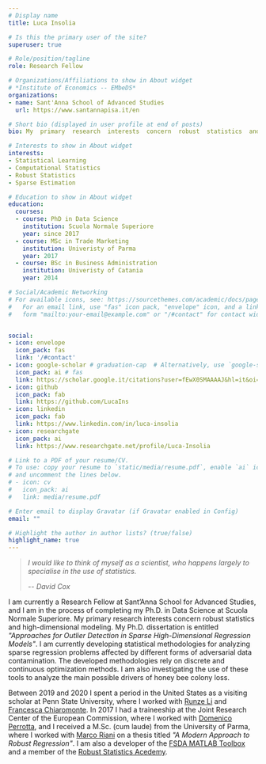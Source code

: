 ```yaml
---
# Display name
title: Luca Insolia

# Is this the primary user of the site?
superuser: true

# Role/position/tagline
role: Research Fellow

# Organizations/Affiliations to show in About widget
# *Institute of Economics -- EMbeDS*
organizations:
- name: Sant'Anna School of Advanced Studies 
  url: https://www.santannapisa.it/en

# Short bio (displayed in user profile at end of posts)
bio: My  primary  research  interests  concern  robust  statistics  and  high-dimensional modeling.  I am currently developing statistical methodologies for analyzing sparse regression problems affected by different forms of adversarial data contamination.  The developed methodologies encompass continuous optimization methods as well as mixed-integer programming techniques.  I am also investigating the use of these tools to analyze the main possible drivers of honey bee colony loss.

# Interests to show in About widget
interests:
- Statistical Learning
- Computational Statistics
- Robust Statistics
- Sparse Estimation

# Education to show in About widget
education:
  courses:
  - course: PhD in Data Science
    institution: Scuola Normale Superiore
    year: since 2017
  - course: MSc in Trade Marketing
    institution: Univeristy of Parma
    year: 2017
  - course: BSc in Business Administration
    institution: Univeristy of Catania
    year: 2014

# Social/Academic Networking
# For available icons, see: https://sourcethemes.com/academic/docs/page-builder/#icons
#   For an email link, use "fas" icon pack, "envelope" icon, and a link in the
#   form "mailto:your-email@example.com" or "/#contact" for contact widget.


social:
- icon: envelope
  icon_pack: fas
  link: '/#contact'
- icon: google-scholar # graduation-cap  # Alternatively, use `google-scholar` icon from `ai` icon pack
  icon_pack: ai # fas
  link: https://scholar.google.it/citations?user=fEwX0SMAAAAJ&hl=it&oi=ao
- icon: github
  icon_pack: fab
  link: https://github.com/LucaIns
- icon: linkedin
  icon_pack: fab
  link: https://www.linkedin.com/in/luca-insolia
- icon: researchgate
  icon_pack: ai
  link: https://www.researchgate.net/profile/Luca-Insolia

# Link to a PDF of your resume/CV.
# To use: copy your resume to `static/media/resume.pdf`, enable `ai` icons in `params.toml`, 
# and uncomment the lines below.
# - icon: cv
#   icon_pack: ai
#   link: media/resume.pdf

# Enter email to display Gravatar (if Gravatar enabled in Config)
email: ""

# Highlight the author in author lists? (true/false)
highlight_name: true
---
```


<!-- Nelson Bighetti is a professor of artificial intelligence at the Stanford AI Lab. His research interests include distributed robotics, mobile computing and programmable matter. He leads the Robotic Neurobiology group, which develops self-reconfiguring robots, systems of self-organizing robots, and mobile sensor networks.

Lorem ipsum dolor sit amet, consectetur adipiscing elit. Sed neque elit, tristique placerat feugiat ac, facilisis vitae arcu. Proin eget egestas augue. Praesent ut sem nec arcu pellentesque aliquet. Duis dapibus diam vel metus tempus vulputate.
 -->

> *I would like to think of myself as a scientist, who happens largely to specialise in the use of statistics.*
>
> -- <cite>David Cox</cite>

<!-- ***I would like to think of myself as a scientist, who happens largely to specialise in the use of statistics*** – David Cox   -->

I am currently a Research Fellow at Sant’Anna School for Advanced Studies, and I am in the process of completing my Ph.D. in Data Science at Scuola Normale Superiore.
My  primary  research  interests  concern  robust  statistics  and  high-dimensional modeling. 
My Ph.D. dissertation is entitled *"Approaches for Outlier Detection in Sparse High-Dimensional Regression Models"*.
I am currently developing statistical methodologies for analyzing sparse regression problems affected by different forms of adversarial data contamination.
The developed methodologies rely on discrete and continuous optimization methods.
I am also investigating the use of these tools to analyze the main possible drivers of honey bee colony loss.  

Between 2019 and 2020 I spent a period in the United States as a visiting scholar at Penn State University, where I worked with [Runze Li](http://www.personal.psu.edu/ril4/) and [Francesca Chiaromonte](https://sites.psu.edu/chiaromonte/).
In 2017 I had a traineeship at the Joint Research Center of the European Commission, where I worked with [Domenico Perrotta](https://ec.europa.eu/jrc/en/person/domenico-perrotta),
and I received a M.Sc. (cum laude) from the University of Parma, where I worked with [Marco Riani](http://riani.it/) on a thesis titled *"A Modern Approach to Robust Regression"*.
I am also a developer of the [FSDA MATLAB Toolbox](https://github.com/UniprJRC/FSDA) and a member of the [Robust Statistics Acedemy](http://rosa.unipr.it/index.html).  



<!-- {{< icon name="download" pack="fas" >}} Download my {{< staticref "media/demo_resume.pdf" "newtab" >}}resumé{{< /staticref >}}. -->
